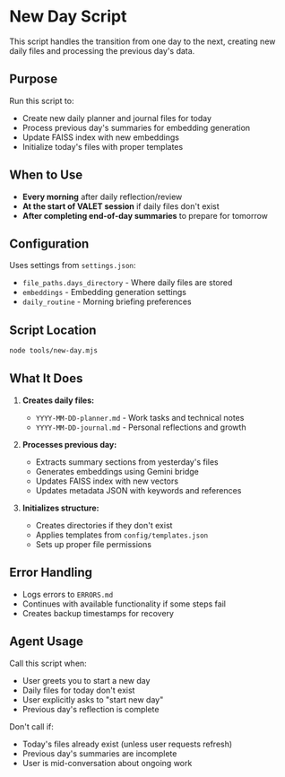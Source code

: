 # New Day Script

This script handles the transition from one day to the next, creating new daily files and processing the previous day's data.

## Purpose

Run this script to:
- Create new daily planner and journal files for today
- Process previous day's summaries for embedding generation
- Update FAISS index with new embeddings
- Initialize today's files with proper templates

## When to Use

- **Every morning** after daily reflection/review
- **At the start of VALET session** if daily files don't exist
- **After completing end-of-day summaries** to prepare for tomorrow

## Configuration

Uses settings from `settings.json`:
- `file_paths.days_directory` - Where daily files are stored
- `embeddings` - Embedding generation settings
- `daily_routine` - Morning briefing preferences

## Script Location

```bash
node tools/new-day.mjs
```

## What It Does

1. **Creates daily files:**
   - `YYYY-MM-DD-planner.md` - Work tasks and technical notes
   - `YYYY-MM-DD-journal.md` - Personal reflections and growth

2. **Processes previous day:**
   - Extracts summary sections from yesterday's files
   - Generates embeddings using Gemini bridge
   - Updates FAISS index with new vectors
   - Updates metadata JSON with keywords and references

3. **Initializes structure:**
   - Creates directories if they don't exist
   - Applies templates from `config/templates.json`
   - Sets up proper file permissions

## Error Handling

- Logs errors to `ERRORS.md`
- Continues with available functionality if some steps fail
- Creates backup timestamps for recovery

## Agent Usage

Call this script when:
- User greets you to start a new day
- Daily files for today don't exist
- User explicitly asks to "start new day"
- Previous day's reflection is complete

Don't call if:
- Today's files already exist (unless user requests refresh)
- Previous day's summaries are incomplete
- User is mid-conversation about ongoing work